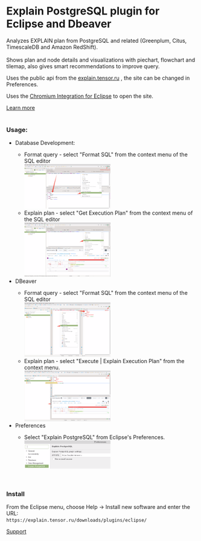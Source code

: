 # Explain PostgreSQL plugin for Eclipse and Dbeaver

Analyzes EXPLAIN plan from PostgreSQL and related (Greenplum, Citus, TimescaleDB and Amazon RedShift).
<br><br>
Shows plan and node details and visualizations with piechart, flowchart and tilemap, also gives smart recommendations to improve query.
<p>Uses the public api from the <a href="https://explain.tensor.ru">explain.tensor.ru</a> , the site can be changed in Preferences.
<p>Uses the <a href="https://marketplace.eclipse.org/content/chromium-integration-eclipse">Chromium Integration for Eclipse</a> to open the site.</p>

<p><a href="https://explain.tensor.ru/about">Learn more</a>
<br><br>
<h3>Usage:</h3>
<ul>
    <li>Database Development:</li>
    <ul>
        <li>Format query - select "Format SQL" from the context menu of the SQL editor
        </li>
        <img src="screenshot-1.png" width="50%" height="50%">
        <li>Explain plan - select "Get Execution Plan" from the context menu of the SQL editor
        </li>
        <img src="screenshot-2.png" width="50%" height="50%">
    </ul>
    <li>DBeaver</li>
    <ul>
        <li>Format query - select "Format SQL" from the context menu of the SQL editor
        </li>
        <img src="screenshot-3.png" width="50%" height="50%">
        <li>Explain plan - select "Execute | Explain Execution Plan" from the context menu.
        </li>
        <img src="screenshot-4.png" width="50%" height="50%">
    </ul>
    <li>Preferences</li>
    <ul>
        <li>
        Select "Explain PostgreSQL" from Eclipse's Preferences.
        </li>
        <img src="screenshot-5.png" width="50%" height="50%">
    </ul>
</ul>
<br>
<h3>Install</h3>
From the Eclipse menu, choose Help -> Install new software and enter the URL:
<br><code>https://explain.tensor.ru/downloads/plugins/eclipse/</code>
<br>
<p><a href="https://n.sbis.ru/explain">Support</a>
